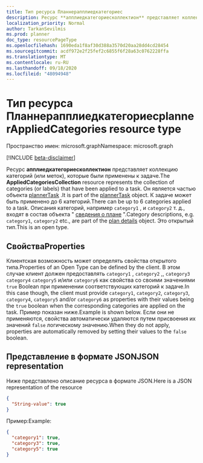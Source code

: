 ```yaml
---
title: Тип ресурса Планнерапплиедкатегориес
description: Ресурс **апплиедкатегориесколлектион** представляет коллекцию категорий (или меток), которые были применены к задаче. Он является частью объекта plannerTask.
localization_priority: Normal
author: TarkanSevilmis
ms.prod: planner
doc_type: resourcePageType
ms.openlocfilehash: 1690eda1f8af30d388a3570d20aa28dd4cd28454
ms.sourcegitcommit: acdf972e2f25fef2c6855f6f28a63c0762228ffa
ms.translationtype: MT
ms.contentlocale: ru-RU
ms.lasthandoff: 09/18/2020
ms.locfileid: "48094948"
---
```

# <a name="plannerappliedcategories-resource-type"></a><span data-ttu-id="0737c-104">Тип ресурса Планнерапплиедкатегориес</span><span class="sxs-lookup"><span data-stu-id="0737c-104">plannerAppliedCategories resource type</span></span>

<span data-ttu-id="0737c-105">Пространство имен: microsoft.graph</span><span class="sxs-lookup"><span data-stu-id="0737c-105">Namespace: microsoft.graph</span></span>

[!INCLUDE [beta-disclaimer](../../includes/beta-disclaimer.md)]

<span data-ttu-id="0737c-106">Ресурс **апплиедкатегориесколлектион** представляет коллекцию категорий (или меток), которые были применены к задаче.</span><span class="sxs-lookup"><span data-stu-id="0737c-106">The **AppliedCategoriesCollection** resource represents the collection of categories (or labels) that have been applied to a task.</span></span> <span data-ttu-id="0737c-107">Он является частью объекта [plannerTask](plannertask.md) .</span><span class="sxs-lookup"><span data-stu-id="0737c-107">It is part of the [plannerTask](plannertask.md) object.</span></span>
<span data-ttu-id="0737c-108">К задаче может быть применено до 6 категорий.</span><span class="sxs-lookup"><span data-stu-id="0737c-108">There can be up to 6 categories applied to a task.</span></span> <span data-ttu-id="0737c-109">Описания категорий, например `category1` , и `category2` т. д., входят в состав объекта " [сведения о плане](plannerplandetails.md) ".</span><span class="sxs-lookup"><span data-stu-id="0737c-109">Category descriptions, e.g. `category1`, `category2` etc., are part of the [plan details](plannerplandetails.md) object.</span></span> <span data-ttu-id="0737c-110">Это открытый тип.</span><span class="sxs-lookup"><span data-stu-id="0737c-110">This is an open type.</span></span>

## <a name="properties"></a><span data-ttu-id="0737c-111">Свойства</span><span class="sxs-lookup"><span data-stu-id="0737c-111">Properties</span></span>
<span data-ttu-id="0737c-112">Клиентская возможность может определять свойства открытого типа.</span><span class="sxs-lookup"><span data-stu-id="0737c-112">Properties of an Open Type can be defined by the client.</span></span> <span data-ttu-id="0737c-113">В этом случае клиент должен предоставлять `category1` , `category2` ,, `category3` `category4` `category5` и/или `category6` как свойства со своими значениями `true` Boolean при применении соответствующих категорий к задаче.</span><span class="sxs-lookup"><span data-stu-id="0737c-113">In this case though, the client must provide `category1`, `category2`, `category3`, `category4`, `category5` and/or `category6` as properties with their values being the `true` boolean when the corresponding categories are applied on the task.</span></span> <span data-ttu-id="0737c-114">Пример показан ниже.</span><span class="sxs-lookup"><span data-stu-id="0737c-114">Example is shown below.</span></span> <span data-ttu-id="0737c-115">Если они не применяются, свойства автоматически удаляются путем присвоения их значений `false` логическому значению.</span><span class="sxs-lookup"><span data-stu-id="0737c-115">When they do not apply, properties are automatically removed by setting their values to the `false` boolean.</span></span> 

## <a name="json-representation"></a><span data-ttu-id="0737c-116">Представление в формате JSON</span><span class="sxs-lookup"><span data-stu-id="0737c-116">JSON representation</span></span>

<span data-ttu-id="0737c-117">Ниже представлено описание ресурса в формате JSON.</span><span class="sxs-lookup"><span data-stu-id="0737c-117">Here is a JSON representation of the resource</span></span>

<!-- {
  "blockType": "resource",
  "optionalProperties": [

  ],
  "@odata.type": "microsoft.graph.plannerAppliedCategories"
}-->

```json
{
  "String-value": true
}
```

<span data-ttu-id="0737c-118">Пример:</span><span class="sxs-lookup"><span data-stu-id="0737c-118">Example:</span></span> 

```json
{
  "category1": true,
  "category3": true,
  "category5": true
}
```

<!-- uuid: 8fcb5dbc-d5aa-4681-8e31-b001d5168d79
2015-10-25 14:57:30 UTC -->
<!--
{
  "type": "#page.annotation",
  "description": "plannerAppliedCategories resource",
  "keywords": "",
  "section": "documentation",
  "tocPath": "",
  "suppressions": []
}
-->



